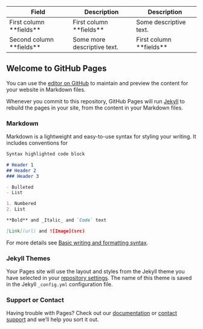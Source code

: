 <table>
<colgroup>
<col width="30%" />
<col width="30%" />
<col width="30%" />
</colgroup>
<thead>
<tr class="header">
<th>Field</th>
<th>Description</th>
<th>Description</th>
</tr>
</thead>
<tbody>
<tr>
<td>First column **fields**</td>
<td>First column **fields**</td>
<td>Some descriptive text.</td>
</tr>
<tr>
<td markdown="span">Second column **fields**</td>
<td markdown="span">Some more descriptive text.
<td>First column **fields**</td>
</td>
</tr>
</tbody>
</table>


## Welcome to GitHub Pages

You can use the [editor on GitHub](https://github.com/drewlohn/drewlohn/edit/gh-pages/index.md) to maintain and preview the content for your website in Markdown files.

Whenever you commit to this repository, GitHub Pages will run [Jekyll](https://jekyllrb.com/) to rebuild the pages in your site, from the content in your Markdown files.

### Markdown

Markdown is a lightweight and easy-to-use syntax for styling your writing. It includes conventions for

```markdown
Syntax highlighted code block

# Header 1
## Header 2
### Header 3

- Bulleted
- List

1. Numbered
2. List

**Bold** and _Italic_ and `Code` text

[Link](url) and ![Image](src)
```

For more details see [Basic writing and formatting syntax](https://docs.github.com/en/github/writing-on-github/getting-started-with-writing-and-formatting-on-github/basic-writing-and-formatting-syntax).

### Jekyll Themes

Your Pages site will use the layout and styles from the Jekyll theme you have selected in your [repository settings](https://github.com/drewlohn/drewlohn/settings/pages). The name of this theme is saved in the Jekyll `_config.yml` configuration file.

### Support or Contact

Having trouble with Pages? Check out our [documentation](https://docs.github.com/categories/github-pages-basics/) or [contact support](https://support.github.com/contact) and we’ll help you sort it out.

